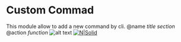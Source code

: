 # Custom Commad

This module allow to add a new command by cli.
@name _title section_
@action _function_
![alt text](https://image.ibb.co/jJ5tyJ/Screen_Shot_2018_05_28_at_23_34_40.png)
[![N|Solid](https://cldup.com/dTxpPi9lDf.thumb.png)](https://nodesource.com/products/nsolid)
